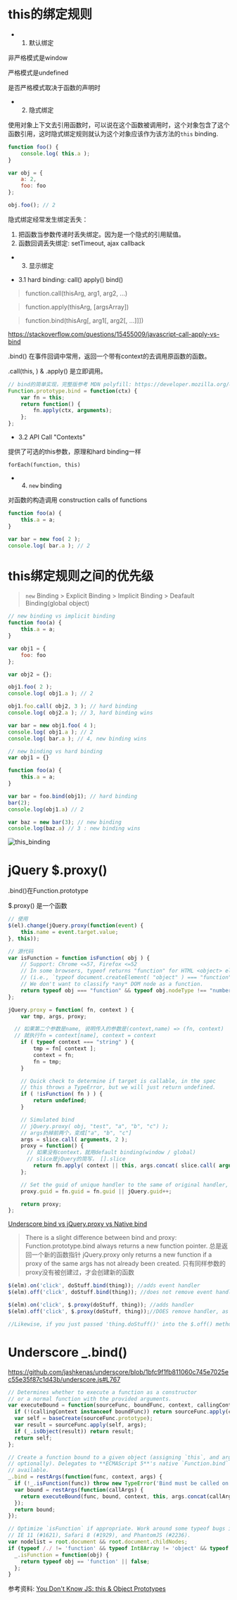 # this的绑定规则

* 1. 默认绑定

非严格模式是window

严格模式是undefined

是否严格模式取决于函数的声明时

* 2. 隐式绑定

使用对象上下文去引用函数时，可以说在这个函数被调用时，这个对象包含了这个函数引用，这时隐式绑定规则就认为这个对象应该作为该方法的`this` binding. 

```js
function foo() {
	console.log( this.a );
}

var obj = {
	a: 2,
	foo: foo
};

obj.foo(); // 2
```

隐式绑定经常发生绑定丢失：

1. 把函数当参数传递时丢失绑定。因为是一个隐式的引用赋值。
2. 函数回调丢失绑定: setTimeout, ajax callback

* 3. 显示绑定

* 3.1 hard binding: call() apply() bind()

> function.call(thisArg, arg1, arg2, ...)

> function.apply(thisArg, [argsArray])

> function.bind(thisArg[, arg1[, arg2[, ...]]])

https://stackoverflow.com/questions/15455009/javascript-call-apply-vs-bind

.bind() 在事件回调中常用，返回一个带有context的去调用原函数的函数。

.call(this, ) & .apply() 是立即调用。

```js
// bind的简单实现，完整版参考 MDN polyfill: https://developer.mozilla.org/en-US/docs/Web/JavaScript/Reference/Global_Objects/Function/bind#Polyfill
Function.prototype.bind = function(ctx) {
    var fn = this;
    return function() {
        fn.apply(ctx, arguments);
    };
};
```

* 3.2 API Call "Contexts"

提供了可选的this参数，原理和hard binding一样

`forEach(function, this)`

* 4. `new` binding

对函数的构造调用 construction calls of functions

```js
function foo(a) {
	this.a = a;
}

var bar = new foo( 2 );
console.log( bar.a ); // 2
```

# this绑定规则之间的优先级

> `new` Binding > Explicit Binding > Implicit Binding > Deafault Binding(global object)

```js
// new binding vs implicit binding
function foo(a) {
	this.a = a;
}

var obj1 = {
	foo: foo
};

var obj2 = {};

obj1.foo( 2 );
console.log( obj1.a ); // 2

obj1.foo.call( obj2, 3 ); // hard binding
console.log( obj2.a ); // 3, hard binding wins 

var bar = new obj1.foo( 4 );
console.log( obj1.a ); // 2
console.log( bar.a ); // 4, new binding wins
```


```js
// new binding vs hard binding
var obj1 = {}

function foo(a) {
	this.a = a;
}

var bar = foo.bind(obj1); // hard binding
bar(2);
console.log(obj1.a) // 2

var baz = new bar(3); // new binding
console.log(baz.a) // 3 : new binding wins
```

![this_binding](/assets/article_images/2018/this_binding.png) 

# jQuery $.proxy()

.bind()在Function.prototype

$.proxy() 是一个函数

```js
// 使用
$(el).change(jQuery.proxy(function(event) {
    this.name = event.target.value;
}, this));

// 源代码
var isFunction = function isFunction( obj ) {
    // Support: Chrome <=57, Firefox <=52
    // In some browsers, typeof returns "function" for HTML <object> elements
    // (i.e., `typeof document.createElement( "object" ) === "function"`).
    // We don't want to classify *any* DOM node as a function.
    return typeof obj === "function" && typeof obj.nodeType !== "number";
};

jQuery.proxy = function( fn, context ) {
	var tmp, args, proxy;

  // 如果第二个参数是name, 说明传入的参数是(context,name) => (fn, context)
  // 就执行fn = context[name], context = context
	if ( typeof context === "string" ) {
		tmp = fn[ context ];
		context = fn;
		fn = tmp;
	}

	// Quick check to determine if target is callable, in the spec
	// this throws a TypeError, but we will just return undefined.
	if ( !isFunction( fn ) ) {
		return undefined;
	}

	// Simulated bind
	// jQuery.proxy( obj, "test", "a", "b", "c") );
	// args扔掉前两个，变成["a", "b", "c"]
	args = slice.call( arguments, 2 );
	proxy = function() {
	  // 如果没有context，就用default binding(window / global)
	  // slice是jQuery的简写， [].slice
		return fn.apply( context || this, args.concat( slice.call( arguments ) ) );
	};

	// Set the guid of unique handler to the same of original handler, so it can be removed
	proxy.guid = fn.guid = fn.guid || jQuery.guid++;

	return proxy;
};
```

[Underscore bind vs jQuery.proxy vs Native bind](https://stackoverflow.com/a/22860661/5238583)

> There is a slight difference between bind and proxy:
> Function.prototype.bind always returns a new function pointer. 总是返回一个新的函数指针
> jQuery.proxy only returns a new function if a proxy of the same args has not already been created.  只有同样参数的proxy没有被创建过，才会创建新的函数

```js
$(elm).on('click', doStuff.bind(thing)); //adds event handler
$(elm).off('click', doStuff.bind(thing)); //does not remove event handler as 2nd call of doStuff.bind(thing) always returns a new/different function 这种方法不能移除event handler,因为已经不是同一个函数

$(elm).on('click', $.proxy(doStuff, thing)); //adds handler
$(elm).off('click', $.proxy(doStuff, thing));//DOES remove handler, as a second call to $.proxy(doStuff, thing) is smart enough to know about similar use-cases

//Likewise, if you just passed 'thing.doStuff()' into the $.off() method, it would also work
```

# Underscore _.bind()

https://github.com/jashkenas/underscore/blob/1bfc9f1fb811060c745e7025ec55e35f87c1d43b/underscore.js#L767

```js
// Determines whether to execute a function as a constructor
// or a normal function with the provided arguments.
var executeBound = function(sourceFunc, boundFunc, context, callingContext, args) {
  if (!(callingContext instanceof boundFunc)) return sourceFunc.apply(context, args);
  var self = baseCreate(sourceFunc.prototype);
  var result = sourceFunc.apply(self, args);
  if (_.isObject(result)) return result;
  return self;
};

// Create a function bound to a given object (assigning `this`, and arguments,
// optionally). Delegates to **ECMAScript 5**'s native `Function.bind` if
// available.
_.bind = restArgs(function(func, context, args) {
  if (!_.isFunction(func)) throw new TypeError('Bind must be called on a function');
  var bound = restArgs(function(callArgs) {
    return executeBound(func, bound, context, this, args.concat(callArgs));
  });
  return bound;
});

// Optimize `isFunction` if appropriate. Work around some typeof bugs in old v8,
// IE 11 (#1621), Safari 8 (#1929), and PhantomJS (#2236).
var nodelist = root.document && root.document.childNodes;
if (typeof /./ != 'function' && typeof Int8Array != 'object' && typeof nodelist != 'function') {
  _.isFunction = function(obj) {
    return typeof obj == 'function' || false;
  };
}
```

参考资料:
[You Don't Know JS: this & Object Prototypes](https://github.com/getify/You-Dont-Know-JS/blob/master/this%20%26%20object%20prototypes/ch1.md)
